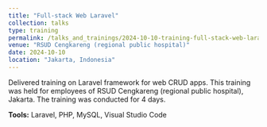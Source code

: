 ```yaml
---
title: "Full-stack Web Laravel"
collection: talks
type: training
permalink: /talks_and_trainings/2024-10-10-training-full-stack-web-laravel
venue: "RSUD Cengkareng (regional public hospital)"
date: 2024-10-10
location: "Jakarta, Indonesia"
---
```


Delivered training on Laravel framework for web CRUD apps. This training was held for employees of RSUD Cengkareng (regional public hospital), Jakarta. The training was conducted for 4 days.

**Tools:** Laravel, PHP, MySQL, Visual Studio Code

